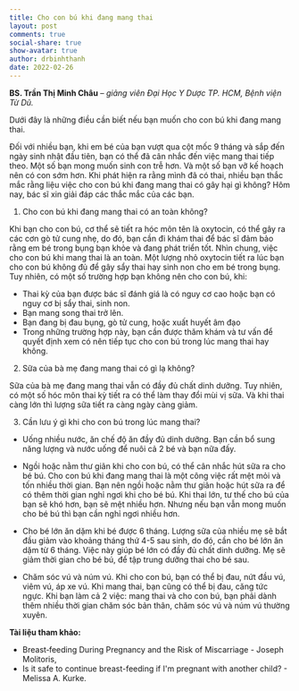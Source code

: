 ```yaml
---
title: Cho con bú khi đang mang thai
layout: post
comments: true
social-share: true
show-avatar: true
author: drbinhthanh
date: 2022-02-26
---
```


**BS. Trần Thị Minh Châu** – *giảng viên Đại Học Y Dược TP. HCM, Bệnh viện Từ Dũ.*

Dưới đây là những điều cần biết nếu bạn muốn cho con bú khi đang mang thai.

Đối với nhiều bạn, khi em bé của bạn vượt qua cột mốc 9 tháng và sắp đến ngày sinh nhật đầu tiên, bạn có thể đã cân nhắc đến việc mang thai tiếp theo. Một số bạn mong muốn sinh con trễ hơn. Và một số bạn vỡ kế hoạch nên có con sớm hơn. Khi phát hiện ra rằng mình đã có thai, nhiều bạn thắc mắc rằng liệu việc cho con bú khi đang mang thai có gây hại gì không? Hôm nay, bác sĩ xin giải đáp các thắc mắc của các bạn.

 1. Cho con bú khi đang mang thai có an toàn không?

Khi bạn cho con bú, cơ thể sẽ tiết ra hóc môn tên là oxytocin, có thể gây ra các cơn gò tử cung nhẹ, do đó, bạn cần đi khám thai để bác sĩ đảm bảo rằng em bé trong bụng bạn khỏe và đang phát triển tốt. Nhìn chung, việc cho con bú khi mang thai là an toàn. Một lượng nhỏ oxytocin tiết ra lúc bạn cho con bú không đủ để gây sẩy thai hay sinh non cho em bé trong bụng. Tuy nhiên, có một số trường hợp bạn không nên cho con bú, khi:
- Thai kỳ của bạn được bác sĩ đánh giá là có nguy cơ cao hoặc bạn có nguy cơ bị sẩy thai, sinh non.
- Bạn mang song thai trở lên.
- Bạn đang bị đau bụng, gò tử cung, hoặc xuất huyết âm đạo
- Trong những trường hợp này, bạn cần được thăm khám và tư vấn để quyết định xem có nên tiếp tục cho con bú trong lúc mang thai hay không.
  
 2. Sữa của bà mẹ đang mang thai có gì lạ không?
   
Sữa của bà mẹ đang mang thai vẫn có đầy đủ chất dinh dưỡng. Tuy nhiên, có một số hóc môn thai kỳ tiết ra có thể làm thay đổi mùi vị sữa. Và khi thai càng lớn thì lượng sữa tiết ra càng ngày càng giảm.

 3. Cần lưu ý gì khi cho con bú trong lúc mang thai?
   
- Uống nhiều nước, ăn chế độ ăn đầy đủ dinh dưỡng.
Bạn cần bổ sung năng lượng và nước uống để nuôi cả 2 bé và bạn nữa đấy.

-  Ngồi hoặc nằm thư giãn khi cho con bú, có thể cân nhắc hút sữa ra cho bé bú.
Cho con bú khi đang mang thai là một công việc rất mệt mỏi và tốn nhiều thời gian. Bạn nên ngồi hoặc nằm thư giãn hoặc hút sữa ra để có thêm thời gian nghỉ ngơi khi cho bé bú. Khi thai lớn, tư thế cho bú của bạn sẽ khó hơn, bạn sẽ mệt nhiều hơn. Nhưng nếu bạn vẫn mong muốn cho bé bú thì bạn cần nghỉ ngơi nhiều hơn.

- Cho bé lớn ăn dặm khi bé được 6 tháng.
Lượng sữa của nhiều mẹ sẽ bắt đầu giảm vào khoảng tháng thứ 4-5 sau sinh, do đó, cần cho bé lớn ăn dặm từ 6 tháng. Việc này giúp bé lớn có đầy đủ chất dinh dưỡng. Mẹ sẽ giảm thời gian cho bé bú, để tập trung dưỡng thai cho bé sau. 

- Chăm sóc vú và núm vú.
Khi cho con bú, bạn có thể bị đau, nứt đầu vú, viêm vú, áp xe vú. Khi mang thai, bạn cũng có thể bị đau, căng tức ngực. Khi bạn làm cả 2 việc: mang thai và cho con bú, bạn phải dành thêm nhiều thời gian chăm sóc bản thân, chăm sóc vú và núm vú thường xuyên.

**Tài liệu tham khảo:**
* Breast‐feeding During Pregnancy and the Risk of Miscarriage - Joseph Molitoris, 
* Is it safe to continue breast-feeding if I'm pregnant with another child? - Melissa A. Kurke.